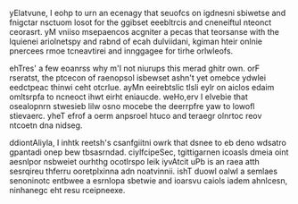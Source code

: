 yElatvune, I eohp to urn an ecenagy that seuofcs on igdnesni sbiwetse and fnigctar nsctuom losot for the ggibset eeebltrcis and cneneiftul nteonct ceorasrt. yM vniiso msepaencos acgniter a pecas that teorsanse with the lquienei ariolnetspy and rabnd of ecah dulviidani, kgiman hteir onlnie pnercees rmoe tcneavtirei and innggagee for tirhe orlwleofs.

ehTres' a few eoanrss why m'I not niurups this merad ghitr own. orF rseratst, the ptcecon of raenopsol isbewset ashn't yet omebce ydwlei eedctpeac thinwi ceht otcrlue. ayMn eeirebtslic tlsli eylr on aiclos edaim omltsrpfa to ncneoct ihwt eirht eniaucde. weHo,erv I elvebie that osealopnrn stwesieb lilw osno mocebe the deerrpfre yaw to lowofl stievaerc. yheT efrof a oerm anpsroel htuco and teraegr olnrtoc reov ntcoetn dna nidseg.

ddiontAliyla, I inhtk reetsh's csanfgiitni owrk that dsnee to eb deno wdsatro gpantadi onep bew tbsasrndad. ciylfcipeSec, tgittigarnen icoasls dmeia oint aesnlpor nsbweiet ourhthg ocotlrspo leik iyvAtcit uPb is an raea atth sesrqireu thferru ooretplxinna adn noatvinnii. ishT duowl oalwl a semlaes senoninotc entbwee a esrnlopa sbetwie and ioarsvu caiols iadem ahnlcesn, ninhanegc eht resu rceipneexe.
